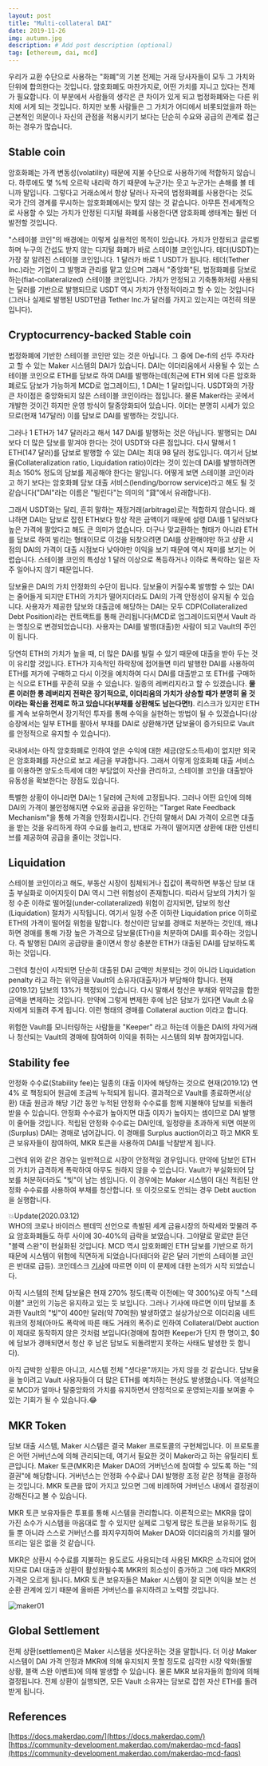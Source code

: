 ```yaml
---
layout: post
title: "Multi-collateral DAI"
date: 2019-11-26
img: autumn.jpg
description: # Add post description (optional)
tag: [ethereum, dai, mcd]
---
```


우리가 교환 수단으로 사용하는 "화폐"의 기본 전제는 거래 당사자들이 모두 그 가치와 단위에 합의한다는 것입니다. 암호화폐도 마찬가지로, 어떤 가치를 지니고 있다는 전제가 필요합니다.
이 부분에서 사람들의 생각은 큰 차이가 있게 되고 법정화폐와는 다른 위치에 서게 되는 것입니다. 하지만 보통 사람들은 그 가치가 어디에서 비롯되었을까 하는 근본적인 의문이나
자신의 관점을 적용시키기 보다는 단순히 수요와 공급의 관계로 접근하는 경우가 많습니다.

## Stable coin

암호화폐는 가격 변동성(volatility) 때문에 지불 수단으로 사용하기에 적합하지 않습니다. 하루에도 몇 %씩 오르락 내리락 하기 때문에 누군가는 웃고 누군가는 손해를 볼 테니까 말입니다.
그렇다고 거래소에서 항상 달러나 자국의 법정화폐를 사용한다는 것도 국가 간의 경계를 무시하는 암호화폐에서는 맞지 않는 것 같습니다. 아무튼 전세계적으로 사용할 수 있는
가치가 안정된 디지털 화폐를 사용한다면 암호화폐 생태계는 훨씬 더 발전할 것입니다.

"스테이블 코인"의 배경에는 이렇게 실용적인 목적이 있습니다. 가치가 안정되고 글로벌하며 누구의 간섭도 받지 않는 디지털 화폐가 바로 스테이블 코인입니다. 테더(USDT)는 가장 잘 알려진 스테이블 코인입니다. 1 달러가 바로 1 USDT가 됩니다. 테더(Tether Inc.)라는 기업이 그 발행과 관리를 맡고 있으며 그래서 "중앙화"된, 법정화폐를 담보로 하는(fiat-collateralized) 스테이블 코인입니다.  가치가 안정되고 기축통화처럼 사용되는 달러를 기반으로
발행되므로 USDT 역시 가치가 안정적이라고 할 수 있는 것입니다(그러나 실제로 발행된 USDT만큼 Tether Inc.가 달러를 가지고 있는지는 여전히 의문입니다).

## Cryptocurrency-backed Stable coin

법정화폐에 기반한 스테이블 코인만 있는 것은 아닙니다. 그 중에 De-fi의 선두 주자라고 할 수 있는 Maker 시스템의 DAI가 있습니다. DAI는 이더리움에서 사용될 수 있는 스테이블 코인으로 ETH를 담보로 하여 DAI를 발행하는데(최근에 ETH 외에 다른 암호화폐로도 담보가 가능하게 MCD로 업그레이드), 1 DAI는 1 달러입니다. USDT와의 가장 큰 차이점은 중앙화되지 않은 스테이블 코인이라는 점입니다. 물론 Maker라는 곳에서 개발한 것이긴 하지만 운영 방식이 탈중앙화되어 있습니다. 이더는 분명히 시세가 있으므로(현재 147달러) 이를 담보로 DAI를 발행하는 것입니다.

그러나 1 ETH가 147 달러라고 해서 147 DAI를 발행하는 것은 아닙니다. 발행되는 DAI보다 더 많은 담보를 맡겨야 한다는 것이 USDT와 다른 점입니다. 다시 말해서 1 ETH(147 달러)를 담보로
발행할 수 있는 DAI는 최대 98 달러 정도입니다. 여기서 담보율(Collateralization ratio, Liquidation ratio)이라는 것이 있는데 DAI를 발행하려면 최소 150% 정도의 담보를 제공해야 한다는 말입니다. 어떻게 보면 스테이블 코인이라고 하기 보다는 암호화폐 담보 대출 서비스(lending/borrow service)라고 해도 될 것 같습니다("DAI"라는 이름은 "빌린다"는 의미의 "貸"에서 유래합니다).

그래서 USDT와는 달리, 흔히 말하는 재정거래(arbitrage)로는 적합하지 않습니다. 왜냐하면 DAI는 담보로 잡힌 ETH보다 항상 작은 금액이기 때문에 설령 DAI를 1 달러보다 높은 가격에 팔았다고 해도
큰 의미가 없습니다. 더구나 맞교환하는 형태가 아니라 ETH를 담보로 하여 빌리는 형태이므로 이것을 되찾으려면 DAI를 상환해야만 하고 상환 시점의 DAI의 가격이 대출 시점보다 낮아야만 이익을 보기 때문에 역시 재미를 보기는 어렵습니다. 스테이블 코인의 특성상 1 달러 이상으로 폭등하거나 이하로 폭락하는 일은 자주 일어나지 않기 때문입니다.

담보율은 DAI의 가치 안정화의 수단이 됩니다. 담보율이 커질수록 발행할 수 있는 DAI는 줄어들게 되지만 ETH의 가치가 떨어지더라도 DAI의 가격 안정성이 유지될 수 있습니다. 사용자가 제공한 담보와 대출금에 해당하는 DAI는 모두 CDP(Collateralized Debt Position)라는 컨트랙트를 통해 관리됩니다(MCD로 업그레이드되면서 Vault 라는 명칭으로 변경되었습니다). 사용자는 DAI를 발행(대출)한 사람이 되고 Vault의 주인이 됩니다.

당연히 ETH의 가치가 높을 때, 더 많은 DAI를 빌릴 수 있기 때문에 대출을 받아 두는 것이 유리할 것입니다. ETH가 지속적인 하락장에 접어들면 미리 발행한 DAI를 사용하여 ETH를 저가에 구매하고 다시 이것을 예치하여 다시 DAI를 대출받고 또 ETH를 구매하는 식으로 ETH를 꾸준히 모을 수 있습니다. 일종의 레버리지라고 할 수 있겠습니다. <b>물론 이러한 롱 레버리지 전략은 장기적으로, 이더리움의 가치가 상승할 때가 분명히 올 것이라는 확신을 전제로 하고 있습니다(부채를 상환해도 남는다면!)</b>. 리스크가 있지만 ETH를 계속 보유하면서 장기적인 투자를 통해 수익을 실현하는 방법이 될 수 있겠습니다(상승장에서는 일부 ETH를 팔아서 부채를 DAI로 상환해가면 담보율이 증가되므로 Vault를 안정적으로 유지할 수 있습니다).

국내에서는 아직 암호화폐로 인하여 얻은 수익에 대한 세금(양도소득세)이 없지만 외국은 암호화폐를 자산으로 보고 세금을 부과합니다. 그래서 이렇게
암호화폐 대출 서비스를 이용하면 양도소득세에 대한 부담없이 자산을 관리하고, 스테이블 코인을 대출받아 유동성을 확보한다는 장점도 있습니다.

특별한 상황이 아니라면 DAI는 1 달러에 근처에 고정됩니다. 그러나 어떤 요인에 의해 DAI의 가격이 불안정해지면 수요와 공급을 유인하는 "Target Rate Feedback Mechanism"을 통해 가격을 안정화시킵니다. 간단히 말해서 DAI 가격이 오르면 대출을 받는 것을 유리하게 하여 수요를 늘리고, 반대로 가격이 떨어지면 상환에 대한 인센티브를 제공하여 공급을 줄이는 것입니다.

## Liquidation

스테이블 코인이라고 해도, 부동산 시장이 침체되거나 집값이 폭락하면 부동산 담보 대출 부실화로 이어지듯이 DAI 역시 그런 위험성이 존재합니다. 따라서 담보의 가치가 일정 수준 이하로 떨어질(under-collateralized) 위험이 감지되면, 담보의 청산(Liquidation) 절차가 시작됩니다. 여기서 일정 수준 이하란 Liquidation price 이하로 ETH의 가격이 떨어질 위험을 말합니다. 청산이란 담보를 경매로 처분하는 것인데, 왜냐하면 경매를 통해 가장 높은 가격으로 담보물(ETH)을 처분하여 DAI를 회수하는 것입니다. 즉 발행된 DAI의 공급량을 줄이면서 항상 충분한 ETH가 대출된 DAI를 담보하도록 하는 것입니다.

그런데 청산이 시작되면 단순히 대출된 DAI 금액만 처분되는 것이 아니라 Liquidation penalty 라고 하는 위약금을 Vault의 소유자(대출자)가 부담해야 합니다. 현재(2019.12) 담보의 13%가 책정되어 있습니다. 다시 말해서 청산은 부채와 위약금을 합한 금액을 변제하는 것입니다. 만약에 그렇게 변제한 후에 남은 담보가 있다면 Vault 소유자에게 되돌려 주게 됩니다. 이런 형태의 경매를 Collateral auction 이라고 합니다.

위험한 Vault를 모니터링하는 사람들을 "Keeper" 라고 하는데 이들은 DAI의 차익거래나 청산되는 Vault의 경매에 참여하여 이익을 취하는 시스템의 외부 참여자입니다.

## Stability fee

안정화 수수료(Stability fee)는 일종의 대출 이자에 해당하는 것으로 현재(2019.12) 연 4% 로 책정되어 원금에 조금씩 누적되게 됩니다. 결과적으로 Vault를 종료하면서(상환) 대출 원금과 해당 기간 동안 누적된 안정화 수수료를 함께 지불해야 담보를 되돌려 받을 수 있습니다. 안정화 수수료가 높아지면 대출 이자가 높아지는 셈이므로 DAI 발행이 줄어들 것입니다. 적립된 안정화 수수료는 DAI인데, 일정량을 초과하게 되면 여분의(Surplus) DAI는 경매로 넘어갑니다. 이 경매를 Surplus auction이라고 하고 MKR 토큰 보유자들이 참여하여, MKR 토큰을 사용하여 DAI를 낙찰받게 됩니다.

그런데 위와 같은 경우는 일반적으로 시장이 안정적일 경우입니다. 만약에 담보인 ETH의 가치가 급격하게 폭락하여 아무도 원하지 않을 수 있습니다. Vault가 부실화되어 담보를 처분하더라도 "빚"이 남는 셈입니다. 이 경우에는 Maker 시스템이 대신 적립된 안정화 수수료를 사용하여 부채를 청산합니다. 또 이것으로도 안되는 경우 Debt auction을 실행합니다.

💥Update(2020.03.12)  
WHO의 코로나 바이러스 팬데믹 선언으로 촉발된 세계 금융시장의 하락세와 맞물려 주요 암호화폐들도 하루 사이에 30-40%의 급락을 보였습니다. 그야말로
말로만 듣던 "블랙 스완"이 현실화된 것입니다. MCD 역시 암호화폐인 ETH 담보를 기반으로 하기 때문에 시스템이 위험에 직면하게 되었습니다(테더와 같은 달러 기반의 스테이블 코인은 반대로 급등). 코인데스크 [기사](https://www.coindesk.com/defi-leader-makerdao-weighs-emergency-shutdown-following-eth-price-drop)에 따르면 이미 이 문제에 대한 논의가 시작 되었습니다.

아직 시스템의 전체 담보율은 현재 270% 정도(폭락 이전에는 약 300%)로 아직 "스테이블" 코인의 기능은 유지하고 있는 듯 보입니다. 그러나 기사에 따르면 이미 담보를 초과한 Vault의 "빚"이 400만 달러(약 70억원) 발생하였고 설상가상으로 이더리움 네트워크의 정체(아마도 폭락에 따른 매도 거래의 폭주)로 인하여 Collateral/Debt auction이 제대로 동작하지 않은 것처럼 보입니다(경매에 참여한 Keeper가 단지 한 명이고, $0에 담보가 경매되면서 청산 후 남은 담보도 되돌려받지 못하는 사태도 발생한 듯 합니다).

아직 급박한 상황은 아니고, 시스템 전체 "셧다운"까지는 가지 않을 것 같습니다. 담보율을 높이려고 Vault 사용자들이 더 많은 ETH를 예치하는 현상도 발생했습니다. 역설적으로 MCD가 얼마나 탈중앙화의 가치를 유지하면서 안정적으로 운영되는지를 보여줄 수 있는 기회가 될 수 있습니다.😂

## MKR Token

담보 대출 시스템, Maker 시스템은 결국 Maker 프로토콜의 구현체입니다. 이 프로토콜은 어떤 거버넌스에 의해 관리되는데, 여기서 필요한 것이 Maker라고 하는 유틸리티 토큰입니다. Maker 토큰(MKR)은 Maker DAO의 거버넌스에 참여할 수 있도록 하는 "의결권"에 해당합니다. 거버넌스는 안정화 수수료나 DAI 발행량 조정 같은 정책을 결정하는 것입니다. MKR 토큰을 많이 가지고 있으면 그에 비례하여 거버넌스 내에서 결정권이 강해진다고 볼 수 있습니다.

MKR 토큰 보유자들은 투표를 통해 시스템을 관리합니다. 이론적으로는 MKR을 많이 가진 소수가 시스템을 마음대로 할 수 있지만 실제로 그렇게 많은 토큰을 보유하기도 힘들 뿐 아니라 스스로 거버넌스를 좌지우지하여 Maker DAO와 이더리움의 가치를 떨어뜨리는 일은 없을 것 같습니다.

MKR은 상환시 수수료를 지불하는 용도로도 사용되는데 사용된 MKR은 소각되어 없어지므로 DAI 대출과 상환이 활성화될수록 MKR의 희소성이 증가하고 그에 따라 MKR의 가격은 오르게 됩니다. MKR 토큰 보유자들은 Maker 시스템이 잘 되면 이익을 보는 선순환 관계에 있기 때문에 올바른 거버넌스를 유지하려고 노력할 것입니다.

![maker01]({{site.baseurl}}/assets/img/MakerDAO.PNG)

## Global Settlement

전체 상환(settlement)은 Maker 시스템을 셧다운하는 것을 말합니다. 더 이상 Maker 시스템이 DAI 가격 안정과 MKR에 의해 유지되지 못할 정도로 심각한 시장 악화(돌발 상황, 블랙 스완 이벤트)에 의해 발생할 수 있습니다. 물론 MKR 보유자들의 합의에 의해 결정됩니다. 전체 상환이 실행되면, 모든 Vault 소유자는 담보로 잡힌 자산 ETH를 돌려 받게 됩니다.

## References

[https://docs.makerdao.com/](https://docs.makerdao.com/)  
[https://community-development.makerdao.com/makerdao-mcd-faqs](https://community-development.makerdao.com/makerdao-mcd-faqs)
